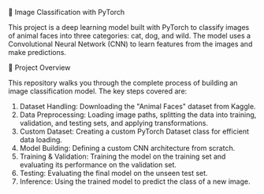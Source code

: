 🌁 Image Classification with PyTorch

This project is a deep learning model built with PyTorch to classify images of animal faces into three categories: cat, dog, and wild. The model uses a Convolutional Neural Network (CNN) to learn features from the images and make predictions.

🚀 Project Overview

This repository walks you through the complete process of building an image classification model. The key steps covered are:

1. Dataset Handling: Downloading the "Animal Faces" dataset from Kaggle.
2. Data Preprocessing: Loading image paths, splitting the data into training, validation, and testing sets, and applying transformations.
3. Custom Dataset: Creating a custom PyTorch Dataset class for efficient data loading.
4. Model Building: Defining a custom CNN architecture from scratch.
5. Training & Validation: Training the model on the training set and evaluating its performance on the validation set.
6. Testing: Evaluating the final model on the unseen test set.
7. Inference: Using the trained model to predict the class of a new image.
